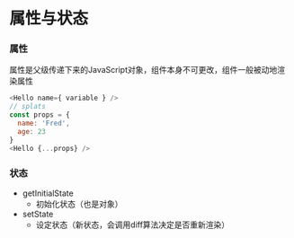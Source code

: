 属性与状态
===
### 属性
属性是父级传递下来的JavaScript对象，组件本身不可更改，组件一般被动地渲染属性
```js
<Hello name={ variable } />
// splats
const props = {
  name: 'Fred',
  age: 23
}
<Hello {...props} />
```
### 状态
+ getInitialState
  - 初始化状态（也是对象）
+ setState
  - 设定状态（新状态，会调用diff算法决定是否重新渲染）
